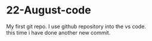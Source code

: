# 22-August-code
My first git repo.
I use github repository into the vs code.
<br>
this time i have done another new commit.
